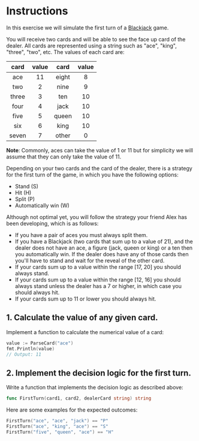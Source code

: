 # Instructions

In this exercise we will simulate the first turn of a [Blackjack](https://en.wikipedia.org/wiki/Blackjack) game.

You will receive two cards and will be able to see the face up card of the dealer. All cards are represented using a string such as "ace", "king", "three", "two", etc. The values of each card are:

| card  | value | card  | value |
| :---: | :---: | :---: | :---: |
|  ace  |  11   | eight |   8   |
|  two  |   2   | nine  |   9   |
| three |   3   |  ten  |  10   |
| four  |   4   | jack  |  10   |
| five  |   5   | queen |  10   |
|  six  |   6   | king  |  10   |
| seven |   7   | other |   0   |

**Note**: Commonly, aces can take the value of 1 or 11 but for simplicity we will assume that they can only take the value of 11.

Depending on your two cards and the card of the dealer, there is a strategy for the first turn of the game, in which you have the following options:

- Stand (S)
- Hit (H)
- Split (P)
- Automatically win (W)

Although not optimal yet, you will follow the strategy your friend Alex has been developing, which is as follows:

- If you have a pair of aces you must always split them.
- If you have a Blackjack (two cards that sum up to a value of 21), and the dealer does not have an ace, a figure (jack, queen or king) or a ten then you automatically win. If the dealer does have any of those cards then you'll have to stand and wait for the reveal of the other card.
- If your cards sum up to a value within the range [17, 20] you should always stand.
- If your cards sum up to a value within the range [12, 16] you should always stand unless the dealer has a 7 or higher, in which case you should always hit.
- If your cards sum up to 11 or lower you should always hit.

## 1. Calculate the value of any given card.

Implement a function to calculate the numerical value of a card:

```go
value := ParseCard("ace")
fmt.Println(value)
// Output: 11
```

## 2. Implement the decision logic for the first turn.

Write a function that implements the decision logic as described above:

```go
func FirstTurn(card1, card2, dealerCard string) string
```

Here are some examples for the expected outcomes:

```go
FirstTurn("ace", "ace", "jack") == "P"
FirstTurn("ace", "king", "ace") == "S"
FirstTurn("five", "queen", "ace") == "H"
```
